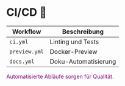 # CI/CD 🤖

| Workflow | Beschreibung |
|---|---|
| `ci.yml` | Linting und Tests |
| `preview.yml` | Docker-Preview |
| `docs.yml` | Doku-Automatisierung |

<span style="color:purple">Automatisierte Abläufe sorgen für Qualität.</span>
